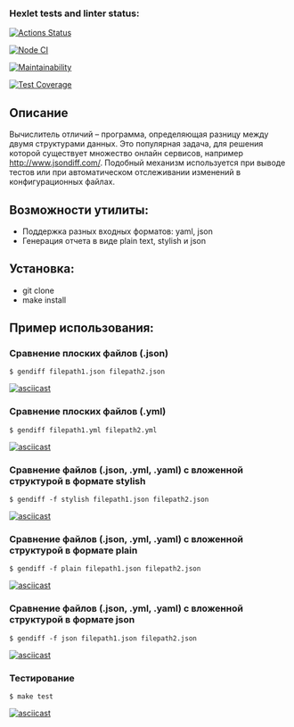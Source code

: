 ### Hexlet tests and linter status:
[![Actions Status](https://github.com/KristinaMalikova/frontend-project-46/workflows/hexlet-check/badge.svg)](https://github.com/KristinaMalikova/frontend-project-46/actions)

[![Node CI](https://github.com/KristinaMalikova/frontend-project-46/actions/workflows/jest-check.yml/badge.svg)](https://github.com/KristinaMalikova/frontend-project-46/actions/workflows/jest-check.yml)

[![Maintainability](https://api.codeclimate.com/v1/badges/dc96f227f3b2a760fb96/maintainability)](https://codeclimate.com/github/KristinaMalikova/frontend-project-46/maintainability)

[![Test Coverage](https://api.codeclimate.com/v1/badges/dc96f227f3b2a760fb96/test_coverage)](https://codeclimate.com/github/KristinaMalikova/frontend-project-46/test_coverage)

## Описание

Вычислитель отличий – программа, определяющая разницу между двумя структурами данных. Это популярная задача, для решения которой существует множество онлайн сервисов, например http://www.jsondiff.com/. Подобный механизм используется при выводе тестов или при автоматическом отслеживании изменений в конфигурационных файлах.

## Возможности утилиты:

- Поддержка разных входных форматов: yaml, json
- Генерация отчета в виде plain text, stylish и json

## Установка:

- git clone
- make install

## Пример использования:

### Сравнение плоских файлов (.json)

```
$ gendiff filepath1.json filepath2.json
```

[![asciicast](https://asciinema.org/a/583094.svg)](https://asciinema.org/a/583094)

### Сравнение плоских файлов (.yml)

```
$ gendiff filepath1.yml filepath2.yml
```

[![asciicast](https://asciinema.org/a/583936.svg)](https://asciinema.org/a/583936)

### Сравнение файлов (.json, .yml, .yaml) с вложенной структурой в формате stylish

```
$ gendiff -f stylish filepath1.json filepath2.json
```
[![asciicast](https://asciinema.org/a/585229.svg)](https://asciinema.org/a/585229)

### Сравнение файлов (.json, .yml, .yaml) с вложенной структурой в формате plain

```
$ gendiff -f plain filepath1.json filepath2.json
```
[![asciicast](https://asciinema.org/a/585228.svg)](https://asciinema.org/a/585228)

### Сравнение файлов (.json, .yml, .yaml) с вложенной структурой в формате json

```
$ gendiff -f json filepath1.json filepath2.json
```
[![asciicast](https://asciinema.org/a/585227.svg)](https://asciinema.org/a/585227)

### Тестирование

```
$ make test
```

[![asciicast](https://asciinema.org/a/584963.svg)](https://asciinema.org/a/584963)